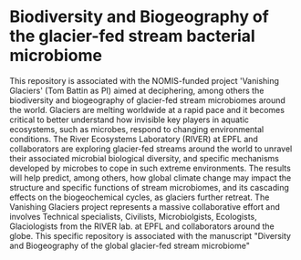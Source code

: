 # Biodiversity and Biogeography of the glacier-fed stream bacterial microbiome

This repository is associated with the NOMIS-funded project 'Vanishing Glaciers' (Tom Battin as PI) aimed at deciphering, among others the biodiversity and biogeography of glacier-fed stream microbiomes around the world. Glaciers are melting worldwide at a rapid pace and it becomes critical to better understand how invisible key players in aquatic ecosystems, such as microbes, respond to changing environmental conditions. The River Ecosystems Laboratory (RIVER) at EPFL and collaborators are exploring glacier-fed streams around the world to unravel their associated microbial biological diversity, and specific mechanisms developed by microbes to cope in such extreme environments. The results will help predict, among others, how global climate change may impact the structure and specific functions of stream microbiomes, and its cascading effects on the biogeochemical cycles, as glaciers further retreat. The Vanishing Glaciers project represents a massive collaborative effort and involves Technical specialists, Civilists, Microbiolgists, Ecologists, Glaciologists from the RIVER lab. at EPFL and collaborators around the globe.
This specific repository is associated with the manuscript "Diversity and Biogeography of the global glacier-fed stream microbiome"
